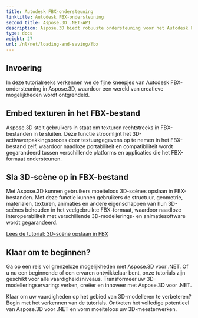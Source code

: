 ```yaml
---
title: Autodesk FBX-ondersteuning
linktitle: Autodesk FBX-ondersteuning
second_title: Aspose.3D .NET-API
description: Aspose.3D biedt robuuste ondersteuning voor het Autodesk FBX-formaat, waardoor naadloze import en export van 3D-modellen mogelijk wordt, waardoor de interoperabiliteit en workflow-efficiëntie worden verbeterd.
type: docs
weight: 27
url: /nl/net/loading-and-saving/fbx
---
```

## Invoering

In deze tutorialreeks verkennen we de fijne kneepjes van Autodesk FBX-ondersteuning in Aspose.3D, waardoor een wereld van creatieve mogelijkheden wordt ontgrendeld.

## Embed texturen in het FBX-bestand

Aspose.3D stelt gebruikers in staat om texturen rechtstreeks in FBX-bestanden in te sluiten. Deze functie stroomlijnt het 3D-activaverpakkingsproces door textuurgegevens op te nemen in het FBX-bestand zelf, waardoor naadloze portabiliteit en compatibiliteit wordt gegarandeerd tussen verschillende platforms en applicaties die het FBX-formaat ondersteunen.

## Sla 3D-scène op in FBX-bestand

Met Aspose.3D kunnen gebruikers moeiteloos 3D-scènes opslaan in FBX-bestanden. Met deze functie kunnen gebruikers de structuur, geometrie, materialen, texturen, animaties en andere eigenschappen van hun 3D-scènes behouden in het veelgebruikte FBX-formaat, waardoor naadloze interoperabiliteit met verschillende 3D-modellerings- en animatiesoftware wordt gegarandeerd.

[Lees de tutorial: 3D-scène opslaan in FBX](save-3d-scene)

## Klaar om te beginnen?

Ga op een reis vol grenzeloze mogelijkheden met Aspose.3D voor .NET. Of u nu een beginnende of een ervaren ontwikkelaar bent, onze tutorials zijn geschikt voor alle vaardigheidsniveaus. Transformeer uw 3D-modelleringservaring: verken, creëer en innoveer met Aspose.3D voor .NET.

Klaar om uw vaardigheden op het gebied van 3D-modelleren te verbeteren? Begin met het verkennen van de tutorials. Ontketen het volledige potentieel van Aspose.3D voor .NET en vorm moeiteloos uw 3D-meesterwerken.
